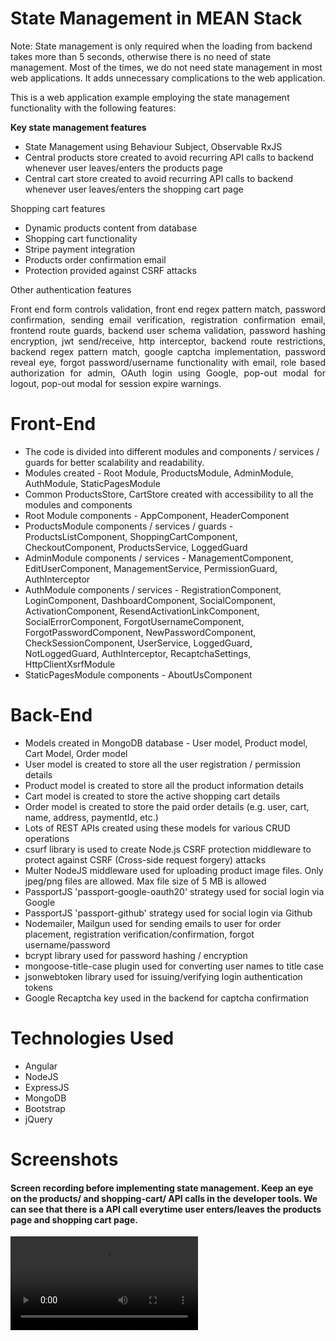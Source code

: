 <h1>State Management in MEAN Stack</h1>
<p>Note: State management is only required when the loading from backend takes more than 5 seconds, otherwise there is no need of state management. Most of the times, we do not need state management in most web applications. It adds unnecessary complications to the web application.</p>
<p>This is a web application example employing the state management functionality with the following features: </p>
<p><b>Key state management features</b></p>
<ul>
    <li>State Management using Behaviour Subject, Observable RxJS</li>
    <li>Central products store created to avoid recurring API calls to backend whenever user leaves/enters the products page</li>
    <li>Central cart store created to avoid recurring API calls to backend whenever user leaves/enters the shopping cart page</li>
</ul>

<p>Shopping cart features</p>
<ul>
    <li>Dynamic products content from database</li>
    <li>Shopping cart functionality</li>
    <li>Stripe payment integration</li>
    <li>Products order confirmation email</li>
    <li>Protection provided against CSRF attacks</li>
</ul>

<p>Other authentication features</p>
<p style="text-align: justify;">Front end form controls validation, front end regex pattern match, password confirmation, sending email verification, registration confirmation email, frontend route guards, backend user schema validation, password hashing encryption, jwt send/receive, http interceptor, backend route restrictions, backend regex pattern match, google captcha implementation, password reveal eye, forgot password/username functionality with email, role based authorization for admin, OAuth login using Google, pop-out modal for logout, pop-out modal for session expire warnings.</p>
    
<h1>Front-End</h1>
<ul>
    <li>The code is divided into different modules and components / services / guards for better scalability and readability.</li>
    <li>Modules created - Root Module, ProductsModule, AdminModule, AuthModule, StaticPagesModule</li>
    <li>Common ProductsStore, CartStore created with accessibility to all the modules and components</li>
    <li>Root Module components - AppComponent, HeaderComponent</li>
    <li>ProductsModule components / services / guards - ProductsListComponent, ShoppingCartComponent, CheckoutComponent, ProductsService, LoggedGuard</li>
    <li>AdminModule components / services - ManagementComponent, EditUserComponent, ManagementService, PermissionGuard, AuthInterceptor</li>
    <li>AuthModule components / services - RegistrationComponent, LoginComponent, DashboardComponent, SocialComponent, ActivationComponent, ResendActivationLinkComponent, SocialErrorComponent, ForgotUsernameComponent, ForgotPasswordComponent, NewPasswordComponent, CheckSessionComponent, UserService, LoggedGuard, NotLoggedGuard, AuthInterceptor, RecaptchaSettings, HttpClientXsrfModule</li>
    <li>StaticPagesModule components - AboutUsComponent</li>
</ul>

<h1>Back-End</h1>
<ul>
    <li>Models created in MongoDB database - User model, Product model, Cart Model, Order model</li>
    <li>User model is created to store all the user registration / permission details</li>
    <li>Product model is created to store all the product information details</li>
    <li>Cart model is created to store the active shopping cart details</li>
    <li>Order model is created to store the paid order details (e.g. user, cart, name, address, paymentId, etc.) </li>
    <li>Lots of REST APIs created using these models for various CRUD operations</li>
    <li>csurf library is used to create Node.js CSRF protection middleware to protect against CSRF (Cross-side request forgery) attacks</li>
    <li>Multer NodeJS middleware used for uploading product image files. Only jpeg/png files are allowed. Max file size of 5 MB is allowed</li>
    <li>PassportJS 'passport-google-oauth20' strategy used for social login via Google</li>
    <li>PassportJS 'passport-github' strategy used for social login via Github</li>
    <li>Nodemailer, Mailgun used for sending emails to user for order placement, registration verification/confirmation, forgot username/password</li>
    <li>bcrypt library used for password hashing / encryption</li>
    <li>mongoose-title-case plugin used for converting user names to title case</li>
    <li>jsonwebtoken library used for issuing/verifying login authentication tokens</li>
    <li>Google Recaptcha key used in the backend for captcha confirmation</li>
</ul>

<h1>Technologies Used</h1>
<ul>
    <li>Angular</li>
    <li>NodeJS</li>
    <li>ExpressJS</li>
    <li>MongoDB</li>
    <li>Bootstrap</li>
    <li>jQuery</li>
</ul>

<h1>Screenshots</h1>
<h4>Screen recording before implementing state management. Keep an eye on the products/ and shopping-cart/ API calls in the developer tools. We can see that there is a API call everytime user enters/leaves the products page and shopping cart page.</h4>
<video  src="./images/Screen Recording 2020-08-30 at 4.40.54 AM.mov"
        autoplay
        loop
        controls
        
>Video1</video>

<h4>Screen recording after implementing state management. Keep an eye on the products/ and shopping-cart/ API calls in the developer tools. We can see that there is no recurring API calls as the user enters/leaves the products page and shopping cart page.</h4>
<video  src="./images/Screen Recording 2020-08-30 at 4.20.42 AM.mov"
        autoplay
        loop
        controls
        
>Video2</video>
